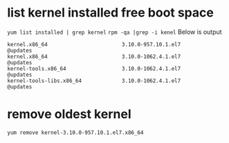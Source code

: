 # list kernel installed free boot space
`yum list installed | grep kernel`
`rpm -qa |grep -i kenel`
Below is output
```
kernel.x86_64                        3.10.0-957.10.1.el7               @updates                                                                                                                                                              
kernel.x86_64                        3.10.0-1062.4.1.el7               @updates                                                                                                                                                              
kernel-tools.x86_64                  3.10.0-1062.4.1.el7               @updates                                                                                                                                                              
kernel-tools-libs.x86_64             3.10.0-1062.4.1.el7               @updates 
```
# remove oldest kernel
`yum remove kernel-3.10.0-957.10.1.el7.x86_64`

